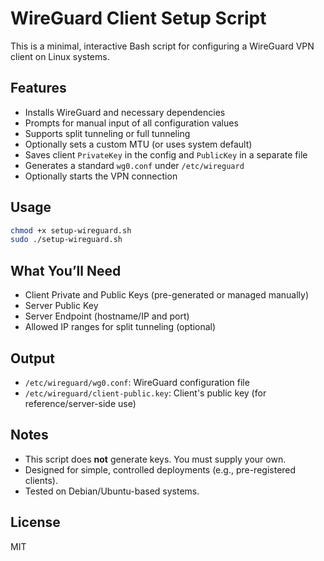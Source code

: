 # WireGuard Client Setup Script

This is a minimal, interactive Bash script for configuring a WireGuard VPN client on Linux systems.

## Features

- Installs WireGuard and necessary dependencies
- Prompts for manual input of all configuration values
- Supports split tunneling or full tunneling
- Optionally sets a custom MTU (or uses system default)
- Saves client `PrivateKey` in the config and `PublicKey` in a separate file
- Generates a standard `wg0.conf` under `/etc/wireguard`
- Optionally starts the VPN connection

## Usage

```bash
chmod +x setup-wireguard.sh
sudo ./setup-wireguard.sh
```

## What You’ll Need

- Client Private and Public Keys (pre-generated or managed manually)
- Server Public Key
- Server Endpoint (hostname/IP and port)
- Allowed IP ranges for split tunneling (optional)

## Output

- `/etc/wireguard/wg0.conf`: WireGuard configuration file
- `/etc/wireguard/client-public.key`: Client's public key (for reference/server-side use)

## Notes

- This script does **not** generate keys. You must supply your own.
- Designed for simple, controlled deployments (e.g., pre-registered clients).
- Tested on Debian/Ubuntu-based systems.

## License

MIT
